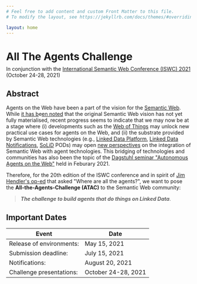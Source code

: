 ```yaml
---
# Feel free to add content and custom Front Matter to this file.
# To modify the layout, see https://jekyllrb.com/docs/themes/#overriding-theme-defaults

layout: home
---
```

<h1>All The Agents Challenge</h1>

<div style="margin-top: -10px;">
	<p>In conjunction with the <a href="https://iswc2021.semanticweb.org/" target="_blank">International Semantic Web Conference (ISWC) 2021</a> (October 24-28, 2021)</p>
</div>

## Abstract

Agents on the Web have been a part of the vision for the [Semantic Web](https://www.scientificamerican.com/article/the-semantic-web/).
While [it has b](https://doi.org/10.1109/MIS.2007.62)e[en noted](https://doi.org/10.1109/MIS.2006.62) that the original Semantic Web vision has not yet fully materialised, recent progress seems to indicate that we may now be at a stage where (i) developments such as the [Web of Things](https://www.w3.org/TR/wot-thing-description/) may unlock new practical use cases for agents on the Web, and (ii) the substrate provided by Semantic Web technologies (e.g., [Linked Data Platform](https://www.w3.org/TR/ldp/), [Linked Data Notifications](https://www.w3.org/TR/ldn/), [SoLiD](https://solidproject.org/) PODs) may open [new perspectives](http://dl.acm.org/citation.cfm?id=3331893) on the integration of Semantic Web with agent technologies.
This bridging of technologies and communities has also been the topic of the [Dagstuhl seminar "Autonomous Agents on the Web"](https://www.dagstuhl.de/en/program/calendar/semhp/?semnr=21072) held in Feburary 2021.

Therefore, for the 20th edition of the ISWC conference and in spirit of [Jim Hendler's op-ed](https://doi.org/10.1109/MIS.2007.62) that asked "Where are all the agents?", we want to pose the **All-the-Agents-Challenge (ATAC)** to the Semantic Web community: 

> ***The challenge to build agents that do things on Linked Data***.

## Important Dates

| Event | Date |
|---|---|
| Release of environments: | May 15, 2021 |
| Submission deadline: | July 15, 2021 |
| Notifications: | August 20, 2021 |
| Challenge presentations: | October 24-28, 2021 |
